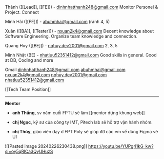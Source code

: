 Thành ([[Lead]], [[FE]]) - dinhnhatthanh248@gmail.com
	Monitor Personel & Project. Connect 

Minh Hải ([[FE]]) - abuhmhai@gmail.com (rảnh 4, 5)

Xuân ([[BA]], [[Tester]]) - nxuan2k4@gmail.com 
	Decent knowledge about Software Engineering. Organize team knowledge and connection. 

Quang Huy ([[BE]]) - nqhuy.dev2001@gmail.com
	2, 3, 5

Minh Nhật (BE) - nhatluu52351412@gmail.com
	Good skills in general. Good at DB, Coding and more


Gmail
	dinhnhatthanh248@gmail.com
	abuhmhai@gmail.com
	nxuan2k4@gmail.com
	nqhuy.dev2001@gmail.com
	nhatluu52351412@gmail.com

[[Tech Team Position]]

---
**Mentor**

+ **anh Thắng**, sv năm cuối FPTU sẽ làm [[mentor dựng khung web]]
	
+ **chị Ngọc**, kỹ sư của công ty IMT, Pitech lab sẽ hỗ trợ vận hành nhóm.
	
+ **chị Thùy**, giáo viên dạy ở FPT Poly sẽ giúp đỡ các em về dùng Figma vẽ UI


![[Pasted image 20240226230438.png]]
https://youtu.be/YUPg41kG_kw?si=oy5qRICa3QyUHuzS

